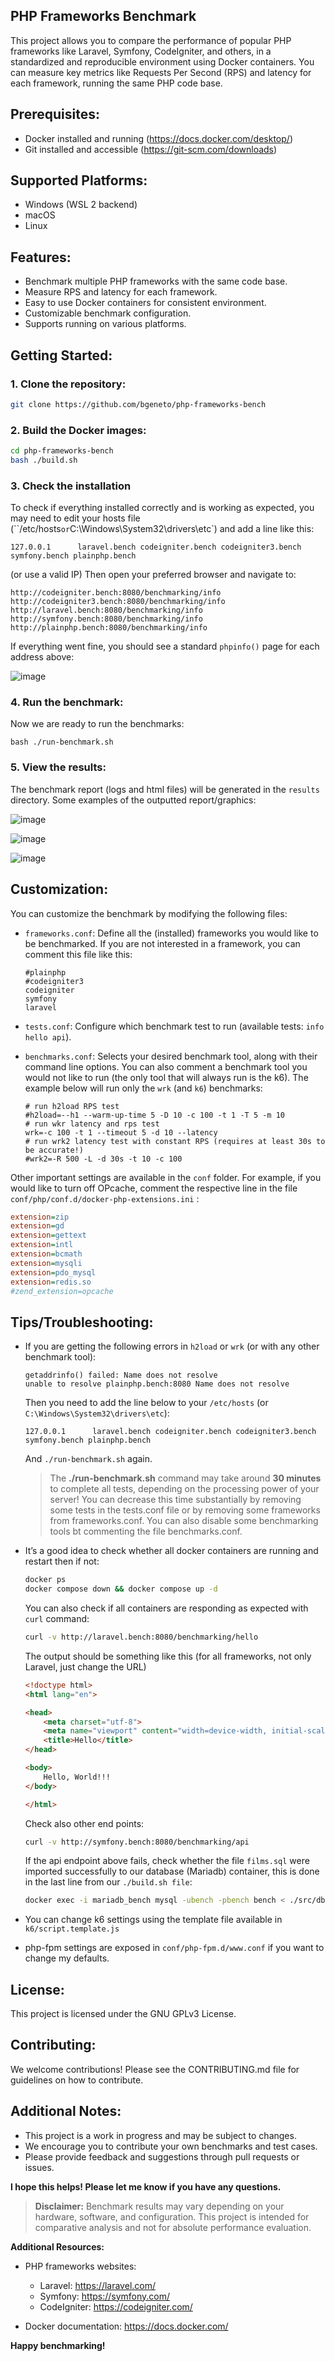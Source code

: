 ## PHP Frameworks Benchmark

This project allows you to compare the performance of popular PHP frameworks like Laravel, Symfony, CodeIgniter, and others, in a standardized and reproducible environment using Docker containers. You can measure key metrics like Requests Per Second (RPS) and latency for each framework, running the same PHP code base.

## Prerequisites:

- Docker installed and running (https://docs.docker.com/desktop/)
- Git installed and accessible (https://git-scm.com/downloads)

## Supported Platforms:

- Windows (WSL 2 backend)
- macOS
- Linux

## Features:

- Benchmark multiple PHP frameworks with the same code base.
- Measure RPS and latency for each framework.
- Easy to use Docker containers for consistent environment.
- Customizable benchmark configuration.
- Supports running on various platforms.

## Getting Started:

### 1.  Clone the repository:

```bash
git clone https://github.com/bgeneto/php-frameworks-bench
```

### 2. Build the Docker images:

```bash
cd php-frameworks-bench
bash ./build.sh
```

### 3. Check the installation

To check if everything installed correctly and is working as expected, you may need to edit your hosts file (``/etc/hosts` or `C:\Windows\System32\drivers\etc`) and add a line like this:

```
127.0.0.1      laravel.bench codeigniter.bench codeigniter3.bench symfony.bench plainphp.bench
```

(or use a valid IP) Then open your preferred browser and navigate to: 

```
http://codeigniter.bench:8080/benchmarking/info
http://codeigniter3.bench:8080/benchmarking/info
http://laravel.bench:8080/benchmarking/info
http://symfony.bench:8080/benchmarking/info
http://plainphp.bench:8080/benchmarking/info
```

If everything went fine, you should see a standard `phpinfo()` page for each address above:

![image](https://github.com/bgeneto/php-frameworks-bench/assets/473074/82b1fb4d-c1c6-46fb-ab46-ea919be10632)

### 4. Run the benchmark:

Now we are ready to run the benchmarks:

```
bash ./run-benchmark.sh
```


### 5. View the results:

The benchmark report (logs and html files) will be generated in the `results` directory. Some examples of the outputted report/graphics:

![image](https://github.com/bgeneto/php-frameworks-bench/assets/473074/8b4e0db8-3d1f-48cc-b54a-c4e372fd6bdf)

![image](https://github.com/bgeneto/php-frameworks-bench/assets/473074/8e16e038-92aa-4db5-80d6-0d27d5a69fbc)

![image](https://github.com/bgeneto/php-frameworks-bench/assets/473074/0c542ae4-bde6-4cb3-99f1-886c342e3bc0)

## Customization:

You can customize the benchmark by modifying the following files:

- `frameworks.conf`: Define all the (installed) frameworks you would like to be benchmarked. If you are not interested in a framework, you can comment this file like this: 

  ```
  #plainphp
  #codeigniter3
  codeigniter
  symfony
  laravel
  ```

- `tests.conf`: Configure which benchmark test to run (available tests: `info hello api`).

- `benchmarks.conf`: Selects your desired benchmark tool, along with their command line options. You can also comment a benchmark tool you would not like to run (the only tool that will always run is the k6). The example below will run only the `wrk` (and `k6`) benchmarks:

  ```
  # run h2load RPS test
  #h2load=--h1 --warm-up-time 5 -D 10 -c 100 -t 1 -T 5 -m 10
  # run wkr latency and rps test
  wrk=-c 100 -t 1 --timeout 5 -d 10 --latency
  # run wrk2 latency test with constant RPS (requires at least 30s to be accurate!)
  #wrk2=-R 500 -L -d 30s -t 10 -c 100
  ```

  

Other important settings are available in the `conf` folder. For example, if you would like to turn off OPcache, comment the respective line in the file `conf/php/conf.d/docker-php-extensions.ini` : 

```ini
extension=zip
extension=gd
extension=gettext
extension=intl
extension=bcmath
extension=mysqli
extension=pdo_mysql
extension=redis.so
#zend_extension=opcache
```

## Tips/Troubleshooting:

- If you are getting the following errors in `h2load` or `wrk` (or with any other benchmark tool): 

  ```
  getaddrinfo() failed: Name does not resolve
  unable to resolve plainphp.bench:8080 Name does not resolve
  ```

  Then you need to add the line below to your `/etc/hosts` (or `C:\Windows\System32\drivers\etc`):

  ```
  127.0.0.1      laravel.bench codeigniter.bench codeigniter3.bench symfony.bench plainphp.bench
  ```

  And `./run-benchmark.sh` again. 

  > The **./run-benchmark.sh** command may take around **30 minutes** to complete all tests, depending on the processing power of your server! You can decrease this time substantially by removing some tests in the tests.conf file or by removing some frameworks from frameworks.conf. You can also disable some benchmarking tools bt commenting the file benchmarks.conf. 

- It’s a good idea to check whether all docker containers are running and restart then if not:

  ```bash
  docker ps
  docker compose down && docker compose up -d
  ```

  You can also check if all containers are responding as expected with `curl` command:

  ```bash
  curl -v http://laravel.bench:8080/benchmarking/hello
  ```

  The output should be something like this (for all frameworks, not only Laravel, just change the URL)

  ```html
  <!doctype html>
  <html lang="en">
  
  <head>
      <meta charset="utf-8">
      <meta name="viewport" content="width=device-width, initial-scale=1.0">
      <title>Hello</title>
  </head>
  
  <body>
      Hello, World!!!
  </body>
  
  </html>
  ```

  Check also other end points: 

  ```bash
  curl -v http://symfony.bench:8080/benchmarking/api
  ```

  If the api endpoint above fails, check whether the file `films.sql` were imported successfully to our database (Mariadb) container, this is done in the last line from our `./build.sh file`:

  ```bash
  docker exec -i mariadb_bench mysql -ubench -pbench bench < ./src/db/films.sql
  ```

- You can change k6 settings using the template file available in `k6/script.template.js` 

- php-fpm settings are exposed in `conf/php-fpm.d/www.conf` if you want to change my defaults.


## License:

This project is licensed under the GNU GPLv3 License.


## Contributing:

We welcome contributions! Please see the CONTRIBUTING.md file for guidelines on how to contribute.


## Additional Notes:

- This project is a work in progress and may be subject to changes.
- We encourage you to contribute your own benchmarks and test cases.
- Please provide feedback and suggestions through pull requests or issues.



**I hope this helps! Please let me know if you have any questions.**



> **Disclaimer:** Benchmark results may vary depending on your hardware, software, and configuration. This project is intended for comparative analysis and not for absolute performance evaluation.



**Additional Resources:**

- PHP frameworks websites:

  - Laravel: https://laravel.com/
  - Symfony: https://symfony.com/
  - CodeIgniter: https://codeigniter.com/
- Docker documentation: https://docs.docker.com/



**Happy benchmarking!**

